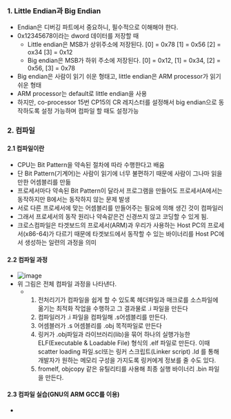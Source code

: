 ### 1. Little Endian과 Big Endian
- Endian은 디버깅 파트에서 중요하니, 필수적으로 이해해야 한다.
- 0x12345678이라는 dword 데이터를 저장할 때
    - Little endian은 MSB가 상위주소에 저장된다. [0] = 0x78 [1] = 0x56 [2] = ox34 [3] = 0x12
    - Big endian은 MSB가 하위 주소에 저장된다. [0] = 0x12, [1] = 0x34, [2] = 0x56, [3] = 0x78
- Big endian은 사람이 읽기 쉬운 형태고, little endian은 ARM processor가 읽기 쉬운 형태
- ARM processor는 default로 little endian을 사용
- 하지만, co-processor 15번 CP15의 CR 레지스터를 설정해서 big endian으로 동작하도록 설정 가능하며 컴파일 할 때도 설정가능


### 2. 컴파일

#### 2.1 컴파일이란
- CPU는 Bit Pattern을 약속된 절차에 따라 수행한다고 배움
- 단 Bit Pattern(기계어)는 사람이 읽기에 너무 불편하기 때문에 사람이 그나마 읽을만한 어셈블리를 만듦
- 프로세서마다 약속된 Bit Pattern이 달라서 프로그램을 만들어도 프로세서A에서는 동작하지만 B에서는 동작하지 않는 문제 발생
- 서로 다른 프로세서에 맞는 어셈블리를 만들어주는 필요에 의해 생긴 것이 컴파일러
- 그래서 프로세서의 동작 원리나 약속같은건 신경쓰지 않고 코딩할 수 있게 됨.
- 크로스컴파일은 타겟보드의 프로세서(ARM)과 우리가 사용하는 Host PC의 프로세서(x86-64)가 다르기 때문에 타겟보드에서 동작할 수 있는 바이너리를 Host PC에서 생성하는 일련의 과정을 의미

#### 2.2 컴파일 과정
- ![image](https://github.com/user-attachments/assets/0fd01fd9-3814-4fc9-8ea1-81d3e31e9351)
- 위 그림은 전체 컴파일 과정을 나타낸다.
  - 1. 전처리기가 컴파일을 쉽게 할 수 있도록 헤더파일과 매크로를 소스파일에 옮기는 최적화 작업을 수행하고 그 결과물로 .i 파일을 만든다
    2. 컴파일러가 .i 파일을 컴파일해 .s어셈블리를 만든다.
    3. 어셈블러가 .s 어셈블리를 .obj 목적파일로 만든다
    4. 링커가 .obj파일과 라이브러리(lib)을 묶어 하나의 실행가능한 ELF(Executable & Loadable File) 형식의 .elf 파일로 만든다.  이때 scatter loading 파일.scl또는 링커 스크립트(Linker script) .ld 를 통해 개발자가 원하는 메모리 구성을 가지도록 링커에게 정보를 줄 수도 있다.
    5. fromelf, objcopy 같은 유틸리티를 사용해 최종 실행 바이너리 .bin 파일을 만든다.
   

#### 2.3 컴파일 실습(GNU의 ARM GCC를 이용)
- 
